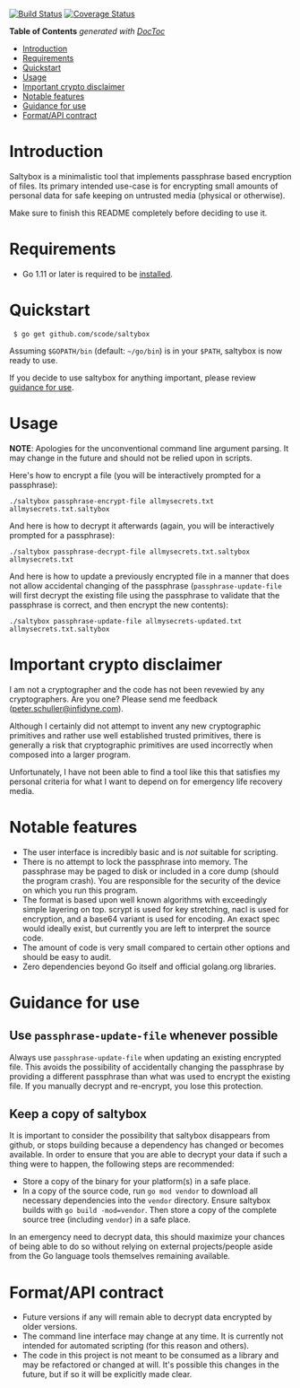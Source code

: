 [![Build Status](https://travis-ci.org/scode/saltybox.svg?branch=master)](https://travis-ci.org/scode/saltybox)
[![Coverage Status](https://coveralls.io/repos/github/scode/saltybox/badge.svg?branch=master)](https://coveralls.io/github/scode/saltybox?branch=master)


<!-- START doctoc generated TOC please keep comment here to allow auto update -->
<!-- DON'T EDIT THIS SECTION, INSTEAD RE-RUN doctoc TO UPDATE -->
**Table of Contents**  *generated with [DocToc](https://github.com/thlorenz/doctoc)*

- [Introduction](#introduction)
- [Requirements](#requirements)
- [Quickstart](#quickstart)
- [Usage](#usage)
- [Important crypto disclaimer](#important-crypto-disclaimer)
- [Notable features](#notable-features)
- [Guidance for use](#guidance-for-use)
- [Format/API contract](#formatapi-contract)

<!-- END doctoc generated TOC please keep comment here to allow auto update -->

# Introduction

Saltybox is a minimalistic tool that implements passphrase based
encryption of files. Its primary intended use-case is for encrypting
small amounts of personal data for safe keeping on untrusted media
(physical or otherwise).

Make sure to finish this README completely before deciding to use it.

# Requirements

* Go 1.11 or later is required to be [installed](https://golang.org/doc/install).

# Quickstart

```
 $ go get github.com/scode/saltybox
```

Assuming `$GOPATH/bin` (default: `~/go/bin`) is in your `$PATH`, saltybox is now ready
to use.

If you decide to use saltybox for anything important, please review
[guidance for use](#guidance-for-use).

# Usage

**NOTE**: Apologies for the unconventional command line argument parsing. It may change in the future and should not be relied upon in scripts.

Here's how to encrypt a file (you will be interactively prompted for a
passphrase):

```
./saltybox passphrase-encrypt-file allmysecrets.txt allmysecrets.txt.saltybox
```

And here is how to decrypt it afterwards (again, you will be
interactively prompted for a passphrase):

```
./saltybox passphrase-decrypt-file allmysecrets.txt.saltybox allmysecrets.txt
```

And here is how to update a previously encrypted file in a manner that
does not allow accidental changing of the passphrase
(`passphrase-update-file` will first decrypt the existing file using
the passphrase to validate that the passphrase is correct, and then
encrypt the new contents):

```
./saltybox passphrase-update-file allmysecrets-updated.txt allmysecrets.txt.saltybox
```

# Important crypto disclaimer

I am not a cryptographer and the code has not been revewied by any
cryptographers. Are you one? Please send me feedback
(peter.schuller@infidyne.com).

Although I certainly did not attempt to invent any new cryptographic
primitives and rather use well established trusted primitives, there
is generally a risk that cryptographic primitives are used incorrectly
when composed into a larger program.

Unfortunately, I have not been able to find a tool like this that
satisfies my personal criteria for what I want to depend on for
emergency life recovery media.

# Notable features

* The user interface is incredibly basic and is *not* suitable for scripting.
* There is no attempt to lock the passphrase into memory. The passphrase
  may be paged to disk or included in a core dump (should the program
  crash). You are responsible for the security of the device on which you
  run this program.
* The format is based upon well known algorithms with exceedingly
  simple layering on top. scrypt is used for key stretching, nacl is
  used for encryption, and a base64 variant is used for encoding. An exact
  spec would ideally exist, but currently you are left to interpret the
  source code.
* The amount of code is very small compared to certain other options and
  should be easy to audit.
* Zero dependencies beyond Go itself and official golang.org libraries.

# Guidance for use

## Use `passphrase-update-file` whenever possible

Always use `passphrase-update-file` when updating an existing
encrypted file. This avoids the possibility of accidentally changing
the passphrase by providing a different passphrase than what was used
to encrypt the existing file. If you manually decrypt and re-encrypt,
you lose this protection.

## Keep a copy of saltybox

It is important to consider the possibility that saltybox disappears from github,
or stops building because a dependency has changed or becomes available. In order to ensure
that you are able to decrypt your data if such a thing were to happen, the following steps
are recommended:

* Store a copy of the binary for your platform(s) in a safe place.
* In a copy of the source code, run `go mod vendor` to download all necessary dependencies
  into the `vendor` directory. Ensure saltybox builds with `go build -mod=vendor`. Then
  store a copy of the complete source tree (including `vendor`) in a safe place.

In an emergency need to decrypt data, this should maximize your chances of being able to do so without
relying on external projects/people aside from the Go language tools themselves remaining available.

# Format/API contract

* Future versions if any will remain able to decrypt data encrypted by
  older versions.
* The command line interface may change at any time. It is currently not
  intended for automated scripting (for this reason and others).
* The code in this project is not meant to be consumed as a library and may
  be refactored or changed at will. It's possible this changes in the future,
  but if so it will be explicitly made clear.
